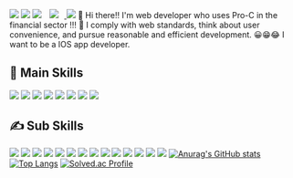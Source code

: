 <!-- # changyeol.github.io -->
<a href="https://velog.io/@lee-hees"><img src="https://img.shields.io/badge/Velog-20C997?style=flat&logo=Velog&logoColor=white"/></a>
<a href="https://gmltmd1997.tistory.com/"><img src="https://img.shields.io/badge/Velog-20C997?style=flat&logo=Velog&logoColor=white"/></a>
<a href="https://www.instagram.com/glascen_d/"><img src="https://img.shields.io/badge/Instagram-E4405F?style=flat&logo=Instagram&logoColor=white"/></a>
<a href="https://gmltmd1997.github.io/" target="_blank">
    <img 
        src="http://img.shields.io/badge/-Portfolio-4fd0c6?style=flat&logo=github&link=https://gmltmd1997.github.io/"
        style="height : auto; margin-left : 10px; margin-right : 10px;"/>
</a>
<img src="https://capsule-render.vercel.app/api?type=slice&color=gradient&width=100%&height=200&section=header&text=HeeSeung Lee, App Developer&fontAlignY=55&fontSize=40&animation=fadeIn&fontColor=fff"/>
👋 Hi there!! I'm web developer who uses Pro-C in the financial sector !!! 🚀 I comply with web standards, think about user convenience, and pursue reasonable and efficient development. 😀😁😂 I want to be a IOS app developer.
## 👊 Main Skills
<img src="https://img.shields.io/badge/iOS-000000?style=flat&logo=Apple&logoColor=white"/> <img src="https://img.shields.io/badge/Swift-F05138?style=flat&logo=Swift&logoColor=white"/> <img src="https://img.shields.io/badge/Android-3DDC84?style=flat&logo=Android&logoColor=white"/>
<img src="https://img.shields.io/badge/Xcode-147EFB?style=flat&logo=Xcode&logoColor=white"/> <img src="https://img.shields.io/badge/AndroidStudio-3DDC84?style=flat&logo=AndroidStudio&logoColor=white"/> <img src="https://img.shields.io/badge/Firebase-FFCA28?style=flat&logo=Firebase&logoColor=white"/> 
<img src="https://img.shields.io/badge/App Store-0D96F6?style=flat&logo=App Store&logoColor=white"/> <img src="https://img.shields.io/badge/Google Play-414141?style=flat&logo=Google Play&logoColor=white"/>
## ✍ Sub Skills
<img src="https://img.shields.io/badge/C-000?style=flat&logo=C&logoColor="/> <img src="https://img.shields.io/badge/Java-000?style=flat&logo=Java&logoColor="/> <img src="https://img.shields.io/badge/Python-000?style=flat&logo=Python&logoColor="/> <img src="https://img.shields.io/badge/Javascript-000?style=flat&logo=Javascript&logoColor="/> <img src="https://img.shields.io/badge/Sencha-000?style=flat&logo=Sencha&logoColor="/> <img src="https://img.shields.io/badge/Spring-000?style=flat&logo=Spring&logoColor="/> <img src="https://img.shields.io/badge/PHP-000?style=flat&logo=PHP&logoColor="/> <img src="https://img.shields.io/badge/Html5-000?style=flat&logo=Html5&logoColor="/> <img src="https://img.shields.io/badge/CSS3-000?style=flat&logo=CSS3&logoColor="/>
<img src="https://img.shields.io/badge/Eclipse-000?style=flat&logo=Eclipse&logoColor="/> <img src="https://img.shields.io/badge/Intellij IDEA-000?style=flat&logo=Intellij IDEA&logoColor="/> <img src="https://img.shields.io/badge/Oracle-000?style=flat&logo=Oracle&logoColor="/> <img src="https://img.shields.io/badge/Mysql-000?style=flat&logo=Mysql&logoColor="/> <img src="https://img.shields.io/badge/MSSQL-000?style=flat&logo=MSSQL&logoColor="/>
[![Anurag's GitHub stats](https://github-readme-stats.vercel.app/api?username=gmltmd1997)](https://github.com/gmltmd1997)
[![Top Langs](https://github-readme-stats.vercel.app/api/top-langs/?username=gmltmd1997)](https://github.com/gmltmd1997)
[![Solved.ac Profile](http://mazassumnida.wtf/api/generate_badge?boj=2sdsf00)](https://solved.ac/2sdsf00)
<!--
**gmltmd1997/gmltmd1997** is a ✨ _special_ ✨ repository because its `README.md` (this file) appears on your GitHub profile.
Here are some ideas to get you started:
- 🔭 I’m currently working on ...
- 🌱 I’m currently learning ...
- 👯 I’m looking to collaborate on ...
- 🤔 I’m looking for help with ...
- 💬 Ask me about ...
- 📫 How to reach me: ...
- 😄 Pronouns: ...
- ⚡ Fun fact: ...
-->
